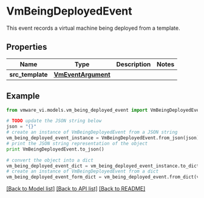 # VmBeingDeployedEvent

This event records a virtual machine being deployed from a template. 

## Properties
Name | Type | Description | Notes
------------ | ------------- | ------------- | -------------
**src_template** | [**VmEventArgument**](VmEventArgument.md) |  | 

## Example

```python
from vmware_vi.models.vm_being_deployed_event import VmBeingDeployedEvent

# TODO update the JSON string below
json = "{}"
# create an instance of VmBeingDeployedEvent from a JSON string
vm_being_deployed_event_instance = VmBeingDeployedEvent.from_json(json)
# print the JSON string representation of the object
print VmBeingDeployedEvent.to_json()

# convert the object into a dict
vm_being_deployed_event_dict = vm_being_deployed_event_instance.to_dict()
# create an instance of VmBeingDeployedEvent from a dict
vm_being_deployed_event_form_dict = vm_being_deployed_event.from_dict(vm_being_deployed_event_dict)
```
[[Back to Model list]](../README.md#documentation-for-models) [[Back to API list]](../README.md#documentation-for-api-endpoints) [[Back to README]](../README.md)


